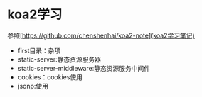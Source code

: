 # koa2学习
参照[https://github.com/chenshenhai/koa2-note](koa2学习笔记)

- first目录：杂项
- static-server:静态资源服务器
- static-server-middleware:静态资源服务中间件
- cookies：cookies使用
- jsonp:使用